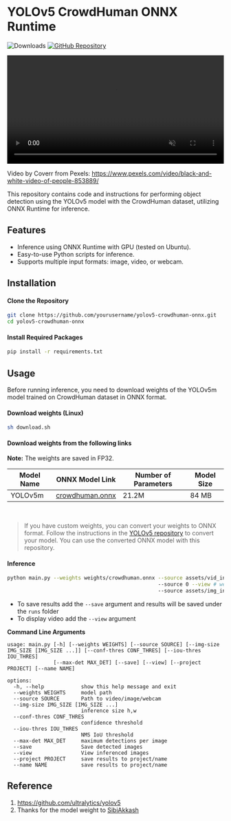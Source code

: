 # YOLOv5 CrowdHuman ONNX Runtime

![Downloads](https://img.shields.io/github/downloads/yakhyo/yolov5-crowdhuman-onnx/total) [![GitHub Repository](https://img.shields.io/badge/GitHub-Repository-blue?logo=github)](https://github.com/yakhyo/yolov5-crowdhuman-onnx)

<video controls autoplay loop src="https://github.com/user-attachments/assets/ade0f186-4dfe-4974-b1e0-a803a2fbd36a" muted="false" width="100%"></video>


Video by Coverr from Pexels: https://www.pexels.com/video/black-and-white-video-of-people-853889/

This repository contains code and instructions for performing object detection using the YOLOv5 model with the CrowdHuman dataset, utilizing ONNX Runtime for inference.

## Features

- Inference using ONNX Runtime with GPU (tested on Ubuntu).
- Easy-to-use Python scripts for inference.
- Supports multiple input formats: image, video, or webcam.

## Installation

#### Clone the Repository

```bash
git clone https://github.com/yourusername/yolov5-crowdhuman-onnx.git
cd yolov5-crowdhuman-onnx
```

#### Install Required Packages

```bash
pip install -r requirements.txt
```

## Usage

Before running inference, you need to download weights of the YOLOv5m model trained on CrowdHuman dataset in ONNX format.

#### Download weights (Linux)

```bash
sh download.sh
```

#### Download weights from the following links

**Note:** The weights are saved in FP32.

| Model Name | ONNX Model Link                                                                                           | Number of Parameters | Model Size |
| ---------- | --------------------------------------------------------------------------------------------------------- | -------------------- | ---------- |
| YOLOv5m    | [crowdhuman.onnx](https://github.com/yakhyo/yolov5-crowdhuman-onnx/releases/download/v0.0.1/crowdhuman.onnx) | 21.2M                | 84 MB      |

<br>

> If you have custom weights, you can convert your weights to ONNX format. Follow the instructions in the [YOLOv5 repository](https://github.com/ultralytics/yolov5) to convert your model. You can use the converted ONNX model with this repository.

#### Inference

```bash
python main.py --weights weights/crowdhuman.onnx --source assets/vid_input.mp4 # video
                                                 --source 0 --view # webcam and display
                                                 --source assets/img_input.jpg # image
```

- To save results add the `--save` argument and results will be saved under the `runs` folder
- To display video add the `--view` argument

**Command Line Arguments**

```
usage: main.py [-h] [--weights WEIGHTS] [--source SOURCE] [--img-size IMG_SIZE [IMG_SIZE ...]] [--conf-thres CONF_THRES] [--iou-thres IOU_THRES]
               [--max-det MAX_DET] [--save] [--view] [--project PROJECT] [--name NAME]

options:
  -h, --help            show this help message and exit
  --weights WEIGHTS     model path
  --source SOURCE       Path to video/image/webcam
  --img-size IMG_SIZE [IMG_SIZE ...]
                        inference size h,w
  --conf-thres CONF_THRES
                        confidence threshold
  --iou-thres IOU_THRES
                        NMS IoU threshold
  --max-det MAX_DET     maximum detections per image
  --save                Save detected images
  --view                View inferenced images
  --project PROJECT     save results to project/name
  --name NAME           save results to project/name
```

## Reference

1. https://github.com/ultralytics/yolov5
2. Thanks for the model weight to [SibiAkkash](https://github.com/SibiAkkash/yolov5-crowdhuman)
